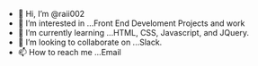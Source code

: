 - 👋 Hi, I’m @raii002
- 👀 I’m interested in ...Front End Develoment Projects and work
- 🌱 I’m currently learning ...HTML, CSS, Javascript, and JQuery.
- 💞️ I’m looking to collaborate on ...Slack.
- 📫 How to reach me ...Email

<!---
raii002/raii002 is a ✨ special ✨ repository because its `README.md` (this file) appears on your GitHub profile.
You can click the Preview link to take a look at your changes.
--->
